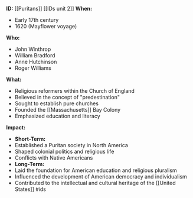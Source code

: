 **ID:** [[Puritans]]
[[IDs unit 2]]
**When:**

* Early 17th century
* 1620 (Mayflower voyage)

**Who:**

* John Winthrop
* William Bradford
* Anne Hutchinson
* Roger Williams

**What:**

* Religious reformers within the Church of England
* Believed in the concept of "predestination"
* Sought to establish pure churches
* Founded the [[Massachusetts]] Bay Colony
* Emphasized education and literacy

**Impact:**

* **Short-Term:**
 * Established a Puritan society in North America
 * Shaped colonial politics and religious life
 * Conflicts with Native Americans
* **Long-Term:**
 * Laid the foundation for American education and religious pluralism
 * Influenced the development of American democracy and individualism
 * Contributed to the intellectual and cultural heritage of the [[United States]]
#ids